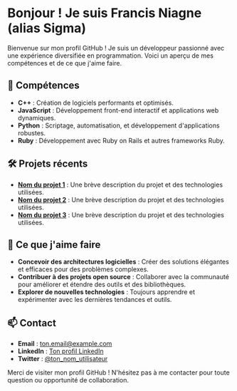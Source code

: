 # Bonjour ! Je suis Francis Niagne (alias Sigma)

Bienvenue sur mon profil GitHub ! Je suis un développeur passionné avec une expérience diversifiée en programmation. Voici un aperçu de mes compétences et de ce que j'aime faire.

## 🚀 Compétences

- **C++** : Création de logiciels performants et optimisés.
- **JavaScript** : Développement front-end interactif et applications web dynamiques.
- **Python** : Scriptage, automatisation, et développement d'applications robustes.
- **Ruby** : Développement avec Ruby on Rails et autres frameworks Ruby.

## 🛠️ Projets récents

- **[Nom du projet 1](lien_vers_le_projet)** : Une brève description du projet et des technologies utilisées.
- **[Nom du projet 2](lien_vers_le_projet)** : Une brève description du projet et des technologies utilisées.
- **[Nom du projet 3](lien_vers_le_projet)** : Une brève description du projet et des technologies utilisées.

## 🌟 Ce que j'aime faire

- **Concevoir des architectures logicielles** : Créer des solutions élégantes et efficaces pour des problèmes complexes.
- **Contribuer à des projets open source** : Collaborer avec la communauté pour améliorer et étendre des outils et des bibliothèques.
- **Explorer de nouvelles technologies** : Toujours apprendre et expérimenter avec les dernières tendances et outils.

## 📫 Contact

- **Email** : [ton.email@example.com](mailto:ton.email@example.com)
- **LinkedIn** : [Ton profil LinkedIn](lien_vers_ton_profil_LinkedIn)
- **Twitter** : [@ton_nom_utilisateur](https://twitter.com/ton_nom_utilisateur)

Merci de visiter mon profil GitHub ! N'hésitez pas à me contacter pour toute question ou opportunité de collaboration.

